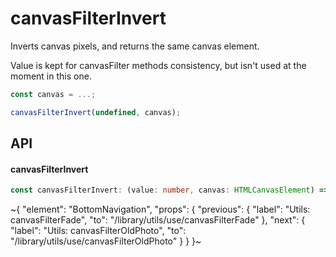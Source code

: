 
# canvasFilterInvert

Inverts canvas pixels, and returns the same canvas element.

Value is kept for canvasFilter methods consistency, but isn't used at the moment in this one.

```ts
const canvas = ...;

canvasFilterInvert(undefined, canvas);
```


## API

#### canvasFilterInvert

```ts
const canvasFilterInvert: (value: number, canvas: HTMLCanvasElement) => HTMLCanvasElement;
```


~{
  "element": "BottomNavigation",
  "props": {
    "previous": {
      "label": "Utils: canvasFilterFade",
      "to": "/library/utils/use/canvasFilterFade"
    },
    "next": {
      "label": "Utils: canvasFilterOldPhoto",
      "to": "/library/utils/use/canvasFilterOldPhoto"
    }
  }
}~
